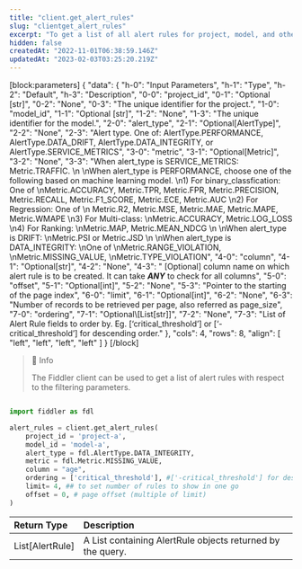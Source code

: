 ```yaml
---
title: "client.get_alert_rules"
slug: "clientget_alert_rules"
excerpt: "To get a list of all alert rules for project, model, and other filtering parameters"
hidden: false
createdAt: "2022-11-01T06:38:59.146Z"
updatedAt: "2023-02-03T03:25:20.219Z"
---
```

[block:parameters]
{
  "data": {
    "h-0": "Input Parameters",
    "h-1": "Type",
    "h-2": "Default",
    "h-3": "Description",
    "0-0": "project_id",
    "0-1": "Optional [str]",
    "0-2": "None",
    "0-3": "The unique identifier for the project.",
    "1-0": "model_id",
    "1-1": "Optional [str]",
    "1-2": "None",
    "1-3": "The unique identifier for the model.",
    "2-0": "alert_type",
    "2-1": "Optional[AlertType]",
    "2-2": "None",
    "2-3": "Alert type. One of:  AlertType.PERFORMANCE, AlertType.DATA_DRIFT, AlertType.DATA_INTEGRITY, or AlertType.SERVICE_METRICS",
    "3-0": "metric",
    "3-1": "Optional[Metric]",
    "3-2": "None",
    "3-3": "When alert_type is SERVICE_METRICS:  Metric.TRAFFIC.  \n  \nWhen alert_type is PERFORMANCE, choose one of the following based on machine learning model.  \n1)  For binary_classfication: One of  \nMetric.ACCURACY, Metric.TPR, Metric.FPR, Metric.PRECISION, Metric.RECALL, Metric.F1_SCORE, Metric.ECE, Metric.AUC  \n2) For Regression: One of  \n Metric.R2, Metric.MSE, Metric.MAE, Metric.MAPE, Metric.WMAPE  \n3)  For Multi-class:  \nMetric.ACCURACY, Metric.LOG_LOSS  \n4) For Ranking:  \nMetric.MAP, Metric.MEAN_NDCG  \n  \nWhen alert_type is DRIFT:  \nMetric.PSI or Metric.JSD  \n  \nWhen alert_type is DATA_INTEGRITY:  \nOne of  \nMetric.RANGE_VIOLATION,  \nMetric.MISSING_VALUE,  \nMetric.TYPE_VIOLATION",
    "4-0": "column",
    "4-1": "Optional[str]",
    "4-2": "None",
    "4-3": " [Optional] column name on which alert rule is to be created. It can take _**ANY**_ to check for all columns",
    "5-0": "offset",
    "5-1": "Optional[int]",
    "5-2": "None",
    "5-3": "Pointer to the starting of the page index",
    "6-0": "limit",
    "6-1": "Optional[int]",
    "6-2": "None",
    "6-3": "Number of records to be retrieved per page, also referred as page_size",
    "7-0": "ordering",
    "7-1": "Optional\\[List[str]]",
    "7-2": "None",
    "7-3": "List of Alert Rule fields to order by. Eg. [‘critical_threshold’] or [‘- critical_threshold’] for descending order."
  },
  "cols": 4,
  "rows": 8,
  "align": [
    "left",
    "left",
    "left",
    "left"
  ]
}
[/block]

> 📘 Info
> 
> The Fiddler client can be used to get a list of alert rules with respect to the filtering parameters.

```python Usage

import fiddler as fdl

alert_rules = client.get_alert_rules(
    project_id = 'project-a',
    model_id = 'model-a', 
    alert_type = fdl.AlertType.DATA_INTEGRITY, 
    metric = fdl.Metric.MISSING_VALUE,
    column = "age", 
    ordering = ['critical_threshold'], #['-critical_threshold'] for descending
    limit= 4, ## to set number of rules to show in one go
    offset = 0, # page offset (multiple of limit)
)
```



| Return Type     | Description                                                |
| :-------------- | :--------------------------------------------------------- |
| List[AlertRule] | A List containing AlertRule objects returned by the query. |